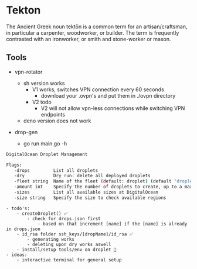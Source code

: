 # Tekton
 The Ancient Greek noun tektōn is a common term for an artisan/craftsman, in particular a carpenter, woodworker, or builder. The term is frequently contrasted with an ironworker, or smith and stone-worker or mason.

## Tools
- vpn-rotator
    - sh version works
        - V1 works, switches VPN connection every 60 seconds
            - download your .ovpn's and put them in ./ovpn directory
        - V2 todo
            - V2 will not allow vpn-less connections while switching VPN endpoints
    - deno version does not work

- drop-gen
    - go run main.go -h                
```bash
DigitalOcean Droplet Management

Flags:
   -drops         List all droplets
   -dry           Dry run: delete all deployed droplets
   -fleet string  Name of the fleet (default: droplet) (default "droplet")
   -amount int    Specify the number of droplets to create, up to a maximum of 25. (default 2)
   -sizes         List all available sizes at DigitalOcean
   -size string   Specify the size to check available regions
```
    - todo's:
        - createDroplet() ✅
            - check for drops.json first
                - based on that increment [name] if the [name] is already in drops.json 
        - id_rsa folder ssh_keys/[dropName]/id_rsa ✅
            - generating works
            - deleting upon dry works aswell
        - install/setup tools/env on droplet 🚧
    - ideas:
        - interactive terminal for general setup


